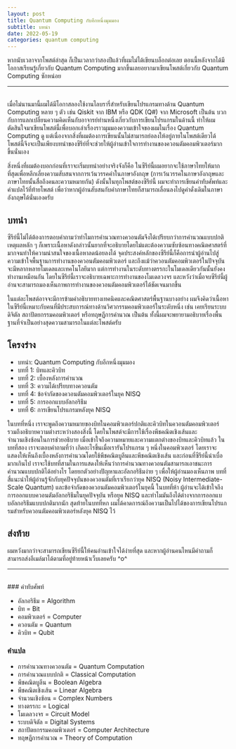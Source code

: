 ```yaml
---
layout: post
title: Quantum Computing กับอีกหนึ่งมุมมอง
subtitle: บทนำ
date: 2022-05-19
categories: quantum computing
---
```


หากนับเวลาจากโพสต์ล่าสุด ก็เป็นเวลากว่าสองปีแล้วที่ผมไม่ได้เขียนบล็อกต่อเลย
ตอนนี้หลังจากได้มีโอกาสเรียนรู้เกี่ยวกับ Quantum Computing มากขึ้นเลยอยากมาเขียนโพสต์เกี่ยวกับ Quantum Computing ซักหน่อย

---

\
เมื่อไม่นานมานี้ผมได้มีโอกาสลองใช้งานไลบรารี่สำหรับเขียนโปรแกรมทางด้าน Quantum Computing หลาย ๆ ตัว เช่น Qiskit จาก IBM หรือ QDK (Q#) จาก Microsoft
เป็นต้น บวกกับการแลกเปลี่ยนความคิดเห็นกับอาจารย์ท่านหนึ่งเกี่ยวกับการเขียนโปรแกรมในด้านนี้ ทำให้ผมตัดสินใจมาเขียนโพสต์นี้เพื่อบอกเล่าเรื่องราวมุมมองความเข้าใจของผมในเรื่อง
Quantum Computing ดู แต่เนื่องจากสิ่งที่ผมต้องการเขียนนั้นไม่สามารถย่อลงให้อยู่ภายในโพสต์เดียวได้
โพสต์นี้จึงจะเป็นเพียงบทนำของซีรีย์ที่จะช่วยให้ผู้อ่านเข้าใจการทำงานของควอนตัมคอมพิวเตอร์มากขึ้นนั่นเอง

สิ่งหนึ่งที่ผมต้องบอกก่อนที่เราจะเริ่มบทนำอย่างจริงจังก็คือ ในซีรีย์นี้ผมอยากจะใช้ภาษาไทยให้มากที่สุดเพื่อหลีกเลี่ยงความสับสนจากการเว้นวรรคคำในภาษาอังกฤษ
(การเว้นวรรคในภาษาอังกฤษและภาษาไทยนั้นสื่อถึงคนละความหมายกัน) ดังนั้นในทุกโพสต์ของซีรีย์นี้ ผมจะทำการเขียนคำทับศัพท์และคำแปลไว้ที่ท้ายโพสต์
เพื่อว่าหากผู้อ่านสับสนกับคำภาษาไทยก็สามารถเลื่อนลงไปดูคำดั่งเดิมในภาษาอังกฤษได้นั่นเองครับ

## บทนำ

ซีรีย์นี้ไม่ได้ต้องการตอบคำถามว่าทำไมการคำนวณทางควอนตัมจึงได้เปรียบกว่าการคำนวณแบบปกติ
เหตุผลหลัก ๆ ก็เพราะเนื้อหาดังกล่าวนั้นยากที่จะอธิบายโดยไม่แตะต้องความซับซ้อนทางคณิตศาสตร์ที่มากจนทำให้ความน่าสนใจของเนื้อหาลดน้อยลงได้
จุดประสงค์หลักของซีรีย์นี้ก็คือการนำผู้อ่านไปสู่ความเข้าใจพื้นฐานการทำงานของควอนตัมคอมพิวเตอร์ และถึงแม้ว่าควอนตัมคอมพิวเตอร์ในปัจจุบันจะมีหลากหลายโมเดลและเทคโนโลยีมาก
แต่การทำงานในระดับทางตรรกะในโมเดลเดียวกันนั้นยังคงทำงานเหมือนกัน โดยในซีรีย์นี้เราจะอธิบายเฉพาะการทำงานของโมเดลวงจร 
และหวังว่าเมื่อจบซีรีย์นี้ผู้อ่านจะสามารถมองเห็นภาพการทำงานของควอนตัมคอมพิวเตอร์ได้ชัดเจนมากขึ้น

ในแต่ละโพสต์อาจจะมีการข้ามคำอธิบายทางเทคนิคและคณิตศาสตร์พื้นฐานบางอย่าง
ผมจึงคิดว่าเนื้อหาในซีรีย์นี้เหมาะกับคนที่มีประสบการณ์ทางด้านวิศวกรรมคอมพิวเตอร์ในระดับหนึ่ง เช่น เคยเรียนระบบดิจิตัล สถาปัตยกรรมคอมพิวเตอร์ หรือทฤษฎีการคำนวณ เป็นต้น
ทั้งนี้ผมจะพยายามอธิบายเรื่องพื้นฐานที่จำเป็นอย่างสุดความสามารถในแต่ละโพสต์ครับ

## โครงร่าง

- บทนำ: Quantum Computing กับอีกหนึ่งมุมมอง
- บทที่ 1: บิทและคิวบิท
- บทที่ 2: เบื้องหลังการคำนวณ
- บทที่ 3: ความได้เปรียบทางควอนตัม
- บทที่ 4: ข้อจำกัดของควอนตัมคอมพิวเตอร์ในยุค NISQ
- บทที่ 5: การออกแบบอัลกอริธึม
- บทที่ 6: การเขียนโปรแกรมหลังยุค NISQ

ในบทที่หนึ่ง เราจะพูดถึงความหมายของบิทในคอมพิวเตอร์ปกติและคิวบิทในควอนตัมคอมพิวเตอร์ รวมถึงอธิบายความต่างระหว่างสองสิ่งนี้
โดยในโพสต์จะมีการใช้เรื่องพีชคณิตเชิงเส้นและจำนวนเชิงซ้อนในการช่วยอธิบาย
เมื่อเข้าใจถึงความหมายและความแตกต่างของบิทและคิวบิทแล้ว ในบทที่สอง เราจะตอบคำถามที่ว่า เกิดอะไรขึ้นเมื่อเรารันโปรแกรม ๆ หนึ่งในคอมพิวเตอร์
โดยเราจะแสดงให้เห็นถึงเบื้องหลังการคำนวณโดยใช้พีชคณิตบูลีนและพีชคณิตเชิงเส้น
และก่อนที่ซีรีย์นี้น่าเบื่อมากเกินไป เราจะใช้บทที่สามในการแสดงให้เห็นว่าการคำนวณทางควอนตัมสามารถเอาชนะการคำนวณแบบปกติได้อย่างไร โดยยกตัวอย่างปัญหาและอัลกอริธึมง่าย ๆ
เพื่อให้ผู้อ่านมองเห็นภาพ บทที่สี่แนะนำให้ผู้อ่านรู้จักกับยุคปัจจุบันของควอนตัมที่เราเรียกว่ายุค NISQ (Noisy Intermediate-Scale Quantum)
และข้อจำกัดของควอนตัมคอมพิวเตอร์ในยุคนี้ ในบทที่ห้า ผู้อ่านจะได้เข้าใจถึงการออกแบบควอนตัมอัลกอริธึมในยุคปัจจุบัน หรือยุค NISQ
และทำไมมันถึงได้ต่างจากการออกแบบอัลกอริธึมแบบปกติมากนัก สุดท้ายในบทที่หก ผมได้คาดการณ์ถึงความเป็นไปได้ของการเขียนโปรแกรมสำหรับควอนตัมคอมพิวเตอร์หลังยุค NISQ ไว้

## ส่งท้าย

ผมหวังมากว่าจะสามารถเขียนซีรีย์นี้ให้คนอ่านเข้าใจได้ง่ายที่สุด และหากผู้อ่านคนไหนมีคำถามก็สามารถส่งอีเมล์มาได้ตามที่อยู่ท้ายหน้าเว็บเลยครับ ^o^

---

<br />
### คำทับศัพท์

-  อัลกอริธึม = Algorithm
-  บิท = Bit
-  คอมพิวเตอร์ = Computer
-  ควอนตัม = Quantum
-  คิวบิท = Qubit

### คำแปล

- การคำนวณทางควอนตัม = Quantum Computation
- การคำนวณแบบปกติ = Classical Computation
- พีชคณิตบูลีน = Boolean Algebra
- พีชคณิตเชิงเส้น = Linear Algebra
- จำนวนเชิงซ้อน = Complex Numbers
- ทางตรรกะ = Logical
- โมเดลวงจร = Circuit Model
- ระบบดิจิตัล = Digital Systems
- สถาปัตยกรรมคอมพิวเตอร์ = Computer Architecture
- ทฤษฎีการคำนวณ = Theory of Computation
